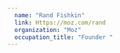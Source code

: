 ```yaml
---
  name: "Rand Fishkin"
  link: Https://moz.com/rand 
  organization: "Moz"
  occupation_title: "Founder "
---
```

